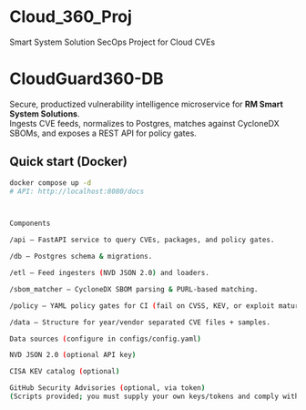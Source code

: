 # Cloud_360_Proj
Smart System Solution SecOps Project for Cloud CVEs


# CloudGuard360-DB
Secure, productized vulnerability intelligence microservice for **RM Smart System Solutions**.  
Ingests CVE feeds, normalizes to Postgres, matches against CycloneDX SBOMs, and exposes a REST API for policy gates.


## Quick start (Docker)
```bash
docker compose up -d
# API: http://localhost:8080/docs



Components

/api — FastAPI service to query CVEs, packages, and policy gates.

/db — Postgres schema & migrations.

/etl — Feed ingesters (NVD JSON 2.0) and loaders.

/sbom_matcher — CycloneDX SBOM parsing & PURL-based matching.

/policy — YAML policy gates for CI (fail on CVSS, KEV, or exploit maturity).

/data — Structure for year/vendor separated CVE files + samples.

Data sources (configure in configs/config.yaml)

NVD JSON 2.0 (optional API key)

CISA KEV catalog (optional)

GitHub Security Advisories (optional, via token)
(Scripts provided; you must supply your own keys/tokens and comply with terms of use.)

